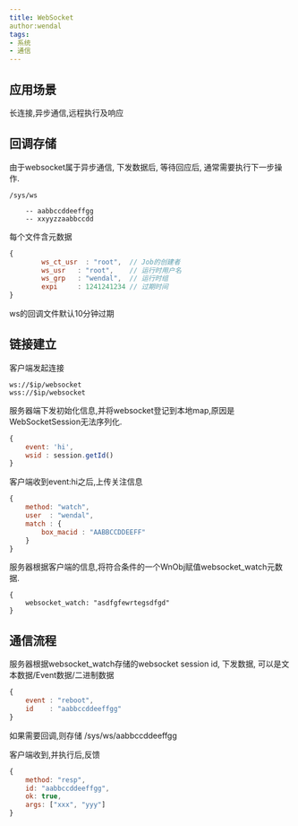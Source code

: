 ```yaml
---
title: WebSocket
author:wendal
tags:
- 系统
- 通信
---
```


## 应用场景

长连接,异步通信,远程执行及响应

## 回调存储

由于websocket属于异步通信, 下发数据后, 等待回应后, 通常需要执行下一步操作.

```
/sys/ws

	-- aabbccddeeffgg
	-- xxyyzzaabbccdd
```

每个文件含元数据

```js
{
		ws_ct_usr  : "root",  // Job的创建者
		ws_usr   : "root",    // 运行时用户名
		ws_grp   : "wendal",  // 运行时组
		expi     : 1241241234 // 过期时间
}
```

ws的回调文件默认10分钟过期

## 链接建立

客户端发起连接 

```
ws://$ip/websocket
wss://$ip/websocket
```

服务器端下发初始化信息,并将websocket登记到本地map,原因是WebSocketSession无法序列化.

```js
{
	event: 'hi',
	wsid : session.getId()
}
```

客户端收到event:hi之后,上传关注信息

```js
{
	method: "watch",
	user  : "wendal",
	match : {
		box_macid : "AABBCCDDEEFF"
	}
}
```

服务器根据客户端的信息,将符合条件的一个WnObj赋值websocket_watch元数据.

```
{
	websocket_watch: "asdfgfewrtegsdfgd"
}
```

## 通信流程

服务器根据websocket_watch存储的websocket session id, 下发数据, 可以是文本数据/Event数据/二进制数据

```js
{
	event : "reboot",
	id    : "aabbccddeeffgg"
}
```

如果需要回调,则存储 /sys/ws/aabbccddeeffgg

客户端收到,并执行后,反馈

```js
{
	method: "resp",
	id: "aabbccddeeffgg",
	ok: true,
	args: ["xxx", "yyy"]
}
```